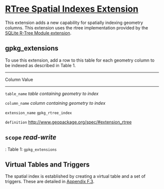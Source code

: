 # [RTree Spatial Indexes Extension](http://www.geopackage.org/spec130/#extension_rtree)

This extension adds a new capability for spatially indexing geometry
columns. This extension uses the rtree implementation provided by the
[SQLite R-Tree Module extension](http://www.sqlite.org/rtree.html).

## gpkg_extensions

To use this extension, add a row to this table for each geometry column
to be indexed as described in Table 1.

  ---------------------------------------------------------------------------
  Column             Value
  ------------------ --------------------------------------------------------
  `table_name`       *table containing geometry to index*

  `column_name`      *column containing geometry to index*

  `extension_name`   `gpkg_rtree_index`

  `definition`       <http://www.geopackage.org/spec/#extension_rtree>

  `scope`            *read-write*
  ---------------------------------------------------------------------------

  : Table 1: `gpkg_extensions`

## Virtual Tables and Triggers

The spatial index is established by creating a virtual table and a set
of triggers. These are detailed in [Appendix
F.3](http://www.geopackage.org/spec/#r77).
